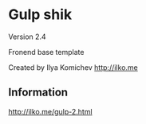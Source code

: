 # Gulp shik
Version 2.4

Fronend base template

Created by Ilya Komichev
http://ilko.me


## Information
http://ilko.me/gulp-2.html